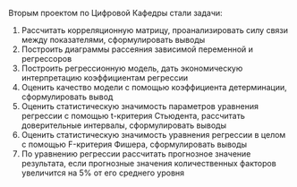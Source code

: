 Вторым проектом по Цифровой Кафедры стали задачи:

1.	Рассчитать корреляционную матрицу, проанализировать силу связи между показателями, сформулировать выводы 
2.	Построить диаграммы рассеяния зависимой переменной и регрессоров 
3.	Построить регрессионную модель, дать экономическую интерпретацию коэффициентам регрессии 
4.	Оценить качество модели с помощью коэффициента детерминации, сформулировать вывод
5.	Оценить статистическую значимость параметров уравнения регрессии с помощью t-критерия Стьюдента, рассчитать доверительные интервалы, сформулировать выводы 
6.	Оценить статистическую значимость уравнения регрессии в целом с помощью F-критерия Фишера, сформулировать выводы 
7.	По уравнению регрессии рассчитать прогнозное значение результата, если прогнозные значения количественных факторов увеличится на 5% от его среднего уровня
